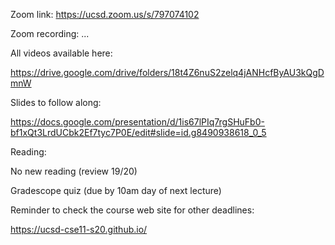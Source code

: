 Zoom link: https://ucsd.zoom.us/s/797074102

Zoom recording: ...

All videos available here:

https://drive.google.com/drive/folders/18t4Z6nuS2zelq4jANHcfByAU3kQgDmnW

Slides to follow along:

https://docs.google.com/presentation/d/1is67lPIq7rgSHuFb0-bf1xQt3LrdUCbk2Ef7tyc7P0E/edit#slide=id.g8490938618_0_5

Reading:

No new reading (review 19/20)


Gradescope quiz (due by 10am day of next lecture)



Reminder to check the course web site for other deadlines:

https://ucsd-cse11-s20.github.io/

